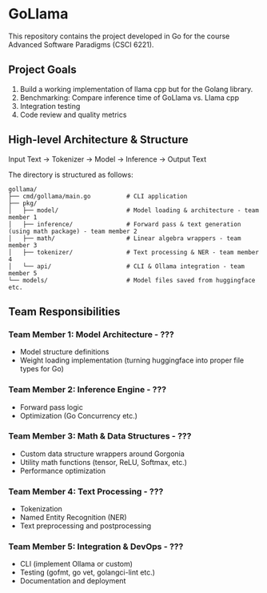 # GoLlama
This repository contains the project developed in Go for the course Advanced Software Paradigms (CSCI 6221).

## Project Goals
1. Build a working implementation of llama cpp but for the Golang library.
2. Benchmarking: Compare inference time of GoLlama vs. Llama cpp
3. Integration testing
4. Code review and quality metrics

## High-level Architecture & Structure

Input Text → Tokenizer → Model → Inference → Output Text

The directory is structured as follows:
```
gollama/
├── cmd/gollama/main.go          # CLI application
├── pkg/
│   ├── model/                   # Model loading & architecture - team member 1
│   ├── inference/               # Forward pass & text generation (using math package) - team member 2
│   ├── math/                    # Linear algebra wrappers - team member 3
│   ├── tokenizer/               # Text processing & NER - team member 4
│   └── api/                     # CLI & Ollama integration - team member 5
└── models/                      # Model files saved from huggingface etc.
```

## Team Responsibilities

### Team Member 1: Model Architecture - ???
- Model structure definitions
- Weight loading implementation (turning huggingface into proper file types for Go)

### Team Member 2: Inference Engine - ???
- Forward pass logic
- Optimization (Go Concurrency etc.)

### Team Member 3: Math & Data Structures - ???
- Custom data structure wrappers around Gorgonia
- Utility math functions (tensor, ReLU, Softmax, etc.)
- Performance optimization

### Team Member 4: Text Processing - ???
- Tokenization
- Named Entity Recognition (NER)
- Text preprocessing and postprocessing

### Team Member 5: Integration & DevOps - ???
- CLI (implement Ollama or custom)
- Testing (gofmt, go vet, golangci-lint etc.)
- Documentation and deployment